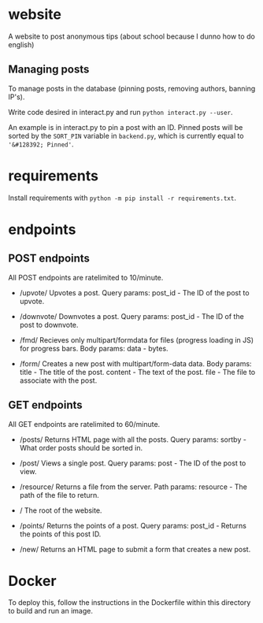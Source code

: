 # website
A website to post anonymous tips (about school because I dunno how to do english)
## Managing posts
To manage posts in the database (pinning posts, removing authors, banning IP's).

Write code desired in interact.py and run `python interact.py --user`.

An example is in interact.py to pin a post with an ID. Pinned posts will be sorted by the
`SORT_PIN` variable in `backend.py`, which is currently equal to `'&#128392; Pinned'`.
# requirements
Install requirements with `python -m pip install -r requirements.txt`.

# endpoints
## POST endpoints
All POST endpoints are ratelimited to 10/minute.

* /upvote/
Upvotes a post.
Query params:
post_id - The ID of the post to upvote.

* /downvote/
Downvotes a post.
Query params:
post_id - The ID of the post to downvote.

* /fmd/
Recieves only multipart/formdata for files (progress loading in JS) for progress bars.
Body params:
data - bytes.

* /form/
Creates a new post with multipart/form-data data.
Body params:
title - The title of the post.
content - The text of the post.
file - The file to associate with the post.

## GET endpoints
All GET endpoints are ratelimited to 60/minute.

* /posts/
Returns HTML page with all the posts.
Query params:
sortby - What order posts should be sorted in.

* /post/
Views a single post.
Query params:
post - The ID of the post to view.

* /resource/
Returns a file from the server.
Path params:
resource - The path of the file to return.

* /
The root of the website.

* /points/
Returns the points of a post.
Query params:
post_id - Returns the points of this post ID.

* /new/
Returns an HTML page to submit a form that creates a new post.

# Docker
To deploy this, follow the instructions in the Dockerfile within this directory to build and run an image.


